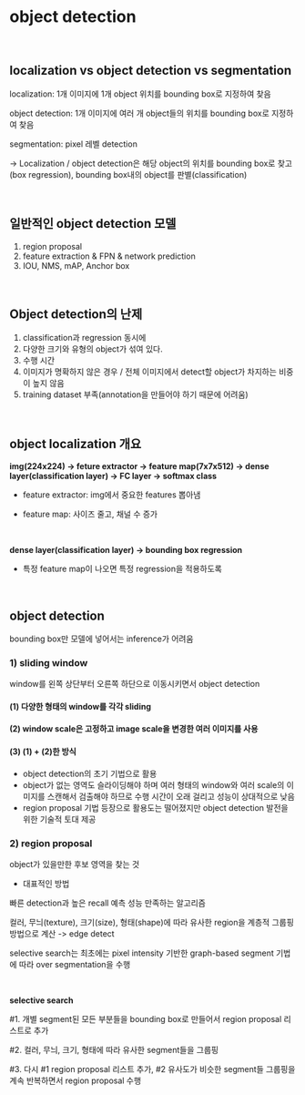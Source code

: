 # object detection

<br>

## localization vs object detection vs segmentation 

localization: 1개 이미지에 1개 object 위치를 bounding box로 지정하여 찾음

object detection: 1개 이미지에 여러 개 object들의 위치를 bounding box로 지정하여 찾음

segmentation: pixel 레벨 detection

-> Localization / object detection은 해당 object의 위치를 bounding box로 찾고(box regression), bounding box내의 object를 판별(classification)

<br>

## 일반적인 object detection 모델

1. region proposal
2. feature extraction & FPN & network prediction
3. IOU, NMS, mAP, Anchor box

<br>

## Object detection의 난제

1. classification과 regression 동시에
2. 다양한 크기와 유형의 object가 섞여 있다.
3. 수행 시간
4. 이미지가 명확하지 않은 경우 / 전체 이미지에서 detect할 object가 차지하는 비중이 높지 않음
5. training dataset 부족(annotation을 만들어야 하기 때문에 어려움)

<br>

## object localization 개요

**img(224x224) -> feture extractor -> feature map(7x7x512) -> dense layer(classification layer) -> FC layer -> softmax class**

- feature extractor: img에서 중요한 features 뽑아냄

- feature map: 사이즈 줄고, 채널 수 증가

<br>

**dense layer(classification layer) -> bounding box regression**

- 특정 feature map이 나오면 특정 regression을 적용하도록

<br>

## object detection

bounding box만 모델에 넣어서는 inference가 어려움

### 1) sliding window

window를 왼쪽 상단부터 오른쪽 하단으로 이동시키면서 object detection

#### (1) 다양한 형태의 window를 각각 sliding

#### (2) window scale은 고정하고 image scale을 변경한 여러 이미지를 사용

#### (3) (1) + (2)한 방식

- object detection의 초기 기법으로 활용
- object가 없는 영역도 슬라이딩해야 하며 여러 형태의 window와 여러 scale의 이미지를 스캔해서 검출해야 하므로 수행 시간이 오래 걸리고 성능이 상대적으로 낮음
- region proposal 기법 등장으로 활용도는 떨어졌지만 object detection 발전을 위한 기술적 토대 제공

### 2) region proposal

object가 있을만한 후보 영역을 찾는 것

- 대표적인 방법

빠른 detection과 높은 recall 예측 성능 만족하는 알고리즘

컬러, 무늬(texture), 크기(size), 형태(shape)에 따라 유사한 region을 계층적 그룹핑 방법으로 계산 -> edge detect

selective search는 최초에는 pixel intensity 기반한 graph-based segment 기법에 따라 over segmentation을 수행

<br>

**selective search**

#1. 개별 segment된 모든 부분들을 bounding box로 만들어서 region proposal 리스트로 추가

#2. 컬러, 무늬, 크기, 형태에 따라 유사한 segment들을 그룹핑

#3. 다시 #1 region proposal 리스트 추가, #2 유사도가 비슷한 segment들 그룹핑을 계속 반복하면서 region proposal 수행

<br>
